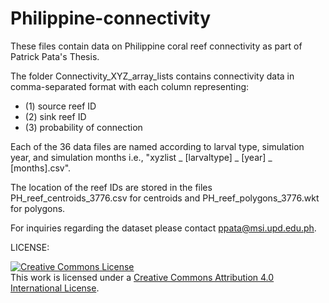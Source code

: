 # Philippine-connectivity

These files contain data on Philippine coral reef connectivity as part of Patrick Pata's Thesis.

The folder Connectivity_XYZ_array_lists contains connectivity data in comma-separated format with each column representing:
- (1) source reef ID
- (2) sink reef ID
- (3) probability of connection

Each of the 36 data files are named according to larval type, simulation year, and simulation months i.e., "xyzlist _ [larvaltype] _ [year] _ [months].csv".

The location of the reef IDs are stored in the files PH_reef_centroids_3776.csv for centroids and PH_reef_polygons_3776.wkt for polygons.

For inquiries regarding the dataset please contact ppata@msi.upd.edu.ph.

LICENSE:

<a rel="license" href="http://creativecommons.org/licenses/by/4.0/"><img alt="Creative Commons License" style="border-width:0" src="https://i.creativecommons.org/l/by/4.0/88x31.png" /></a><br />This work is licensed under a <a rel="license" href="http://creativecommons.org/licenses/by/4.0/">Creative Commons Attribution 4.0 International License</a>.
